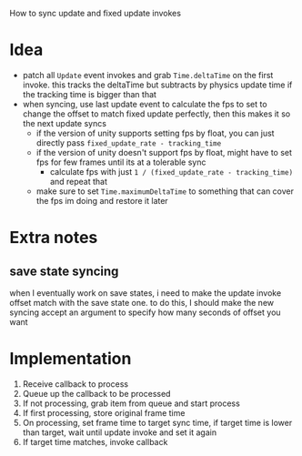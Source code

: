 How to sync update and fixed update invokes

# Idea

- patch all `Update` event invokes and grab `Time.deltaTime` on the first invoke. this tracks the deltaTime but
  subtracts by physics update time if the tracking time is bigger than that
- when syncing, use last update event to calculate the fps to set to change the offset to match fixed update perfectly,
  then this makes it so the next update syncs
    - if the version of unity supports setting fps by float, you can just directly
      pass `fixed_update_rate - tracking_time`
    - if the version of unity doesn't support fps by float, might have to set fps for few frames until its at a
      tolerable sync
        - calculate fps with just `1 / (fixed_update_rate - tracking_time)` and repeat that
    - make sure to set `Time.maximumDeltaTime` to something that can cover the fps im doing and restore it later

# Extra notes

## save state syncing

when I eventually work on save states, i need to make the update invoke offset match with the save state one. to do
this, I should make the new syncing accept an argument to specify how many seconds of offset you want

# Implementation

1. Receive callback to process
2. Queue up the callback to be processed
3. If not processing, grab item from queue and start process
4. If first processing, store original frame time
5. On processing, set frame time to target sync time, if target time is lower than target, wait until update invoke and
   set it again
6. If target time matches, invoke callback